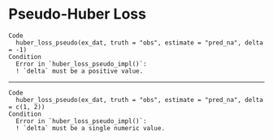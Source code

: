 # Pseudo-Huber Loss

    Code
      huber_loss_pseudo(ex_dat, truth = "obs", estimate = "pred_na", delta = -1)
    Condition
      Error in `huber_loss_pseudo_impl()`:
      ! `delta` must be a positive value.

---

    Code
      huber_loss_pseudo(ex_dat, truth = "obs", estimate = "pred_na", delta = c(1, 2))
    Condition
      Error in `huber_loss_pseudo_impl()`:
      ! `delta` must be a single numeric value.

